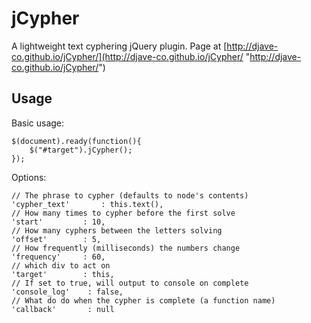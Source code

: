 jCypher
======

A lightweight text cyphering jQuery plugin. Page at [http://djave-co.github.io/jCypher/](http://djave-co.github.io/jCypher/ "http://djave-co.github.io/jCypher/")

Usage
-----

Basic usage:

    $(document).ready(function(){
        $("#target").jCypher();
    });

Options:

    // The phrase to cypher (defaults to node's contents)
    'cypher_text'		: this.text(),
    // How many times to cypher before the first solve
    'start'			: 10,
    // How many cyphers between the letters solving
    'offset'		: 5,
    // How frequently (milliseconds) the numbers change
    'frequency'		: 60,
    // which div to act on
    'target'		: this,
    // If set to true, will output to console on complete
    'console_log'    : false,
    // What do do when the cypher is complete (a function name)
    'callback'       : null